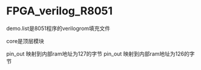 # FPGA_verilog_R8051
demo.list是8051程序的verilogrom填充文件

core是顶层模块

pin_out 映射到内部ram地址为127的字节
pin_out 映射到内部ram地址为126的字节
